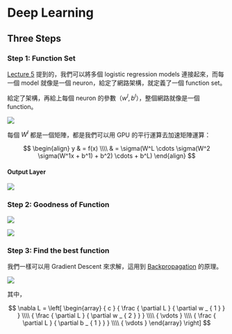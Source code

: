 # Deep Learning

## Three Steps

### Step 1: Function Set

[Lecture 5](../5) 提到的，我們可以將多個 logistic regression models 連接起來，而每一個 model 就像是一個 neuron，給定了網路架構，就定義了一個 function set。

給定了架構，再給上每個 neuron 的參數（$w^l, b^l$），整個網路就像是一個 function。

![](https://imgur.com/GWWtv4F.png)

每個 $W^l$ 都是一個矩陣，都是我們可以用 GPU 的平行運算去加速矩陣運算：

$$
\begin{align}
y & = f(x) \\\\
  & = \sigma(W^L \cdots \sigma(W^2 \sigma(W^1x + b^1) + b^2) \cdots + b^L)
\end{align}
$$

#### Output Layer

![](https://imgur.com/hAiDUEU.png)

### Step 2: Goodness of Function

![](https://imgur.com/ZoAcoSz.png)

![](https://imgur.com/M9yq5ag.png)

### Step 3: Find the best function

我們一樣可以用 Gradient Descent 來求解，這用到 [Backpropagation](../7) 的原理。

![](https://imgur.com/ahD269D.png)

其中，

$$
\nabla L = \left[ \begin{array} { c } { \frac { \partial L } { \partial w _ { 1 } } } \\\\ { \frac { \partial L } { \partial w _ { 2 } } } \\\\ { \vdots } \\\\ { \frac { \partial L } { \partial b _ { 1 } } } \\\\ { \vdots } \end{array} \right]
$$